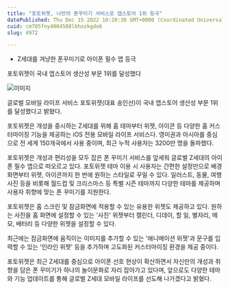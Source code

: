 ```yaml
---
title: "포토위젯, 나만의 폰꾸미기 서비스로 앱스토어 1위 등극"
datePublished: Thu Dec 15 2022 10:20:30 GMT+0000 (Coordinated Universal Time)
cuid: cm705fny4004508lbhozkgdo6
slug: 4972

---
```



- Z세대를 겨냥한 폰꾸미기로 아이폰 필수 앱 등극

포토위젯이 국내 앱스토어 생산성 부문 1위를 달성했다

![이미지](https://cdn.hashnode.com/res/hashnode/image/upload/v1739258213663/c0f076b2-f365-4925-980a-2e968b6547db.jpeg)

글로벌 모바일 라이프 서비스 포토위젯(대표 송인선)이 국내 앱스토어 생산성 부문 1위를 달성했다고 밝혔다.

포토위젯은 개성을 중시하는 Z세대를 위해 홈 테마부터 위젯, 아이콘 등 다양한 홈 커스터마이징 기능을 제공하는 iOS 전용 모바일 라이프 서비스다. 영미권과 아시아를 중심으로 전 세계 150개국에서 사용 중이며, 최근 누적 사용자는 3200만 명을 돌파했다.

포토위젯은 개성과 편리성을 모두 잡은 폰 꾸미기 서비스를 앞세워 글로벌 Z세대의 아이폰 필수 앱으로 떠오르고 있다. 포토위젯 테마 이용 시 사용자는 간편한 설정만으로 배경 화면부터 위젯, 아이콘까지 한 번에 원하는 스타일로 꾸밀 수 있다. 일러스트, 동물, 여행 사진 등을 비롯해 월드컵 및 크리스마스 등 특별 시즌 테마까지 다양한 테마를 제공하며 사용자 취향에 맞는 폰 꾸미기를 지원한다.

포토위젯은 홈 스크린 및 잠금화면에 적용할 수 있는 유용한 위젯도 제공하고 있다. 원하는 사진을 홈 화면에 설정할 수 있는 '사진' 위젯부터 캘린더, 디데이, 할 일, 별자리, 메모, 배터리 등 다양한 위젯을 설정할 수 있다.

최근에는 잠금화면에 움직이는 이미지를 추가할 수 있는 '애니메이션 위젯'과 문구를 입력할 수 있는 '인라인 위젯' 등을 추가하며 고도화된 커스터마이징 환경을 제공 중이다.

포토위젯은 최근 Z세대를 중심으로 아이폰 선호 현상이 확산하면서 자신만의 개성과 취향을 담은 폰 꾸미기가 하나의 놀이문화로 자리 잡아가고 있다며, 앞으로도 다양한 테마와 기능 업데이트를 통해 글로벌 Z세대 모바일 라이프를 선도해 나가겠다고 밝혔다.